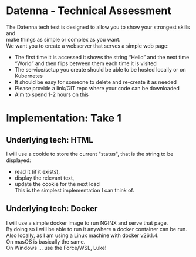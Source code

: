# Datenna - Technical Assessment
The Datenna tech test is designed to allow you to show your strongest skills and  
make things as simple or complex as you want.  
We want you to create a webserver that serves a simple web page: 

* The first time it is accessed it shows the string “Hello” and the next time
“World” and then flips between them each time it is visited  
* The service/setup you create should be able to be hosted locally or on
Kubernetes  
* It should be easy for someone to delete and re-create it as needed  
* Please provide a link/GIT repo where your code can be downloaded  
* Aim to spend 1-2 hours on this  

# Implementation: Take 1
## Underlying tech: HTML
I will use a cookie to store the current "status", that is the string to be displayed:  
* read it (if it exists),  
* display the relevant text,  
* update the cookie for the next load  
This is the simplest implementation I can think of.
## Underlying tech: Docker
I will use a simple docker image to run NGINX and serve that page.  
By doing so i will be able to run it anywhere a docker container can be run.  
Also locally, as I am using a Linux machine with docker v26.1.4.  
On masOS is basically the same.  
On Windows ... use the Force/WSL, Luke!


